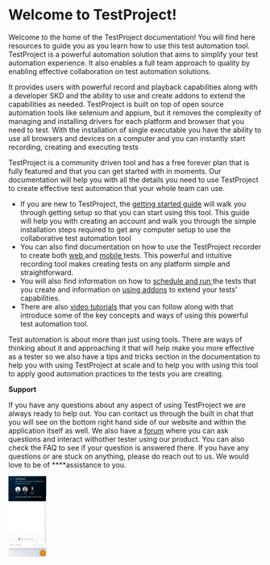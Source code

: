 # Welcome to TestProject!

Welcome to the home of the TestProject documentation! You will find here resources to guide you as you learn how to use this test automation tool. TestProject is a powerful automation solution that aims to simplify your test automation experience. It also enables a full team approach to quality by enabling effective collaboration on test automation solutions. 

It provides users with powerful record and playback capabilities along with a developer SKD and the ability to use and create addons to extend the capabilities as needed. TestProject is built on top of open source automation tools like selenium and appium, but it removes the complexity of managing and installing drivers for each platform and browser that you need to test. With the installation of single executable you have the ability to use all browsers and devices on a computer and you can instantly start recording, creating and executing tests

TestProject is a community driven tool and has a free forever plan that is fully featured and that you can get started with in moments. Our documentation will help you with all the details you need to use TestProject to create effective test automation that your whole team can use. 

* If you are new to TestProject, the [getting started guide](getting-started/creating-an-account.md) will walk you through getting setup so that you can start using this tool. This guide will help you with creating an account and walk you through the simple installation steps required to get any computer setup to use the collaborative test automation tool 
* You can also find documentation on how to use the TestProject recorder to create both [web ](using-the-smart-test-recorder/web-testing/)and [mobile ](using-the-smart-test-recorder/mobile-testing/)tests. This powerful and intuitive recording tool makes creating tests on any platform simple and straightforward.
* You will also find information on how to [schedule and run ](schedule-and-run-tests/create-and-schedule-jobs.md)the tests that you create and information on [using addons](testproject-addons/using-addons-in-the-testproject-recorder.md) to extend your tests’ capabilities. 
* There are also [video tutorials](https://www.youtube.com/playlist?list=PL5qXkPB0T6VeyY1nGBf7hU8G2Zx3LrDwg) that you can follow along with that introduce some of the key concepts and ways of using this powerful test automation tool. 

Test automation is about more than just using tools. There are ways of thinking about it and approaching it that will help make you more effective as a tester so we also have a tips and tricks section in the documentation to help you with using TestProject at scale and to help you with using this tool to apply good automation practices to the tests you are creating.

**Support**

 If you have any questions about any aspect of using TestProject we are always ready to help out. You can contact us through the built in chat that you will see on the bottom right hand side of our website and within the application itself as well. We also have a [forum](https://forum.testproject.io/)  where you can ask questions and interact withother tester using our product. You can also check the FAQ to see if your question is answered there. If you have any questions or are stuck on anything, please do reach out to us. We would love to be of ****assistance to you.  

![TestProject Chat](.gitbook/assets/image%20%2825%29.png)

